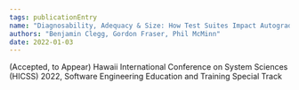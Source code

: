 ```yaml
---
tags: publicationEntry
name: "Diagnosability, Adequacy & Size: How Test Suites Impact Autograding"
authors: "Benjamin Clegg, Gordon Fraser, Phil McMinn"
date: 2022-01-03
---
```


(Accepted, to Appear) Hawaii International Conference on System Sciences (HICSS) 2022, Software Engineering Education and Training Special Track